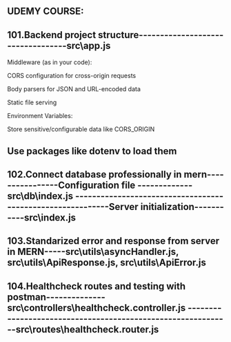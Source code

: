 UDEMY COURSE:
------------
101.Backend project structure----------------------------------src\app.js
-------------------------------------------------------------------------------------------------------------------------
Middleware (as in your code):

CORS configuration for cross-origin requests

Body parsers for JSON and URL-encoded data

Static file serving

Environment Variables:

Store sensitive/configurable data like CORS_ORIGIN

Use packages like dotenv to load them
--------------------------------------------------------------------------------------------------------------------------
102.Connect database professionally in mern----------------Configuration file -------------src\db\index.js
-----------------------------------------------------------Server initialization-----------src\index.js
----------------------------------------------------------------------------------------------------------------------------
103.Standarized error and response from server in MERN-----src\utils\asyncHandler.js, src\utils\ApiResponse.js, src\utils\ApiError.js
------------------------------------------------------------------------------------------------------------------------------
104.Healthcheck routes and testing with postman--------------src\controllers\healthcheck.controller.js
-------------------------------------------------------------src\routes\healthcheck.router.js
----------------------------------------------------------------------------------------------------------------------------------